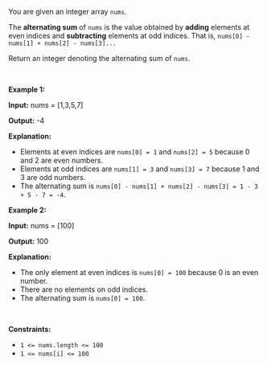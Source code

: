<p>You are given an integer array <code>nums</code>.</p>

<p>The <strong>alternating sum</strong> of <code>nums</code> is the value obtained by <strong>adding</strong> elements at even indices and <strong>subtracting</strong> elements at odd indices. That is, <code>nums[0] - nums[1] + nums[2] - nums[3]...</code></p>

<p>Return an integer denoting the alternating sum of <code>nums</code>.</p>

<p>&nbsp;</p>
<p><strong class="example">Example 1:</strong></p>

<div class="example-block">
<p><strong>Input:</strong> <span class="example-io">nums = [1,3,5,7]</span></p>

<p><strong>Output:</strong> <span class="example-io">-4</span></p>

<p><strong>Explanation:</strong></p>

<ul>
	<li>Elements at even indices are <code>nums[0] = 1</code> and <code>nums[2] = 5</code> because 0 and 2 are even numbers.</li>
	<li>Elements at odd indices are <code>nums[1] = 3</code> and <code>nums[3] = 7</code> because 1 and 3 are odd numbers.</li>
	<li>The alternating sum is <code>nums[0] - nums[1] + nums[2] - nums[3] = 1 - 3 + 5 - 7 = -4</code>.</li>
</ul>
</div>

<p><strong class="example">Example 2:</strong></p>

<div class="example-block">
<p><strong>Input:</strong> <span class="example-io">nums = [100]</span></p>

<p><strong>Output:</strong> <span class="example-io">100</span></p>

<p><strong>Explanation:</strong></p>

<ul>
	<li>The only element at even indices is <code>nums[0] = 100</code> because 0 is an even number.</li>
	<li>There are no elements on odd indices.</li>
	<li>The alternating sum is <code>nums[0] = 100</code>.</li>
</ul>
</div>

<p>&nbsp;</p>
<p><strong>Constraints:</strong></p>

<ul>
	<li><code>1 &lt;= nums.length &lt;= 100</code></li>
	<li><code>1 &lt;= nums[i] &lt;= 100</code></li>
</ul>
